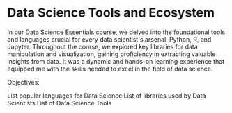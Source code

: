 # Data Science Tools and Ecosystem

In our Data Science Essentials course, we delved into the foundational tools and languages crucial for every data scientist's arsenal: Python, R, and Jupyter. Throughout the course, we explored key libraries for data manipulation and visualization, gaining proficiency in extracting valuable insights from data. It was a dynamic and hands-on learning experience that equipped me with the skills needed to excel in the field of data science.

Objectives:

List popular languages for Data Science
List of libraries used by Data Scientists
List of Data Science Tools
